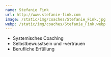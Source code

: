 ```yaml
---
name: Stefanie Fink
url: http://www.stefanie-fink.com
image: /static/img/coaches/Stefanie_Fink.jpg
webp: /static/img/coaches/Stefanie_Fink.webp
---
```


<ul><li>Systemisches Coaching</li><li>Selbstbewusstsein und -vertrauen</li><li>Berufliche Erfüllung</li></ul>